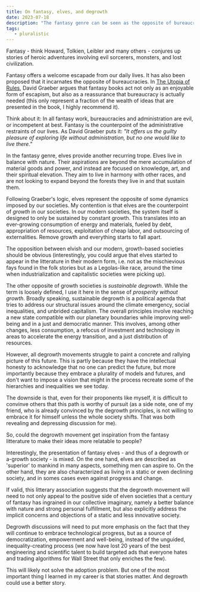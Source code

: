 ```yaml
---
title: On fantasy, elves, and degrowth
date: 2023-07-18
description: "The fantasy genre can be seen as the opposite of bureaucratic regimes. Can fantasy also reveal some unconscious views of (de)growth?"
tags:
   - pluralistic
---
```


Fantasy - think Howard, Tolkien, Leibler and many others - conjures up stories of heroic adventures involving evil sorcerers, monsters, and lost civilization. 

Fantasy offers a welcome escapade from our daily lives. 
It has also been proposed that it incarnates the opposite of bureaucracies. 
In [The Utopia of Rules](https://davidgraeber.org/books/the-utopia-of-rules/), David Graeber argues that fantasy books act not only as an enjoyable form of escapism, but also as a reassurance that bureaucracy is actually needed (this only represent a fraction of the wealth of ideas that are presented in the book, I highly recommend it).

Think about it: In all fantasy work, bureaucracies and administration are evil, or incompetent at best. 
Fantasy is the counterpoint of the administrative restraints of our lives. 
As David Graeber puts it: *"It offers us the guilty pleasure of exploring life without administration, but no one would like to live there."*

In the fantasy genre, elves provide another recurring trope. 
Elves live in balance with nature. Their aspirations are beyond the mere accumulation of material goods and power, and instead are focused on knowledge, art, and their spiritual elevation. 
They aim to live in harmony with other races, and are not looking to expand beyond the forests they live in and that sustain them. 

Following Graeber's logic, elves represent the opposite of some dynamics imposed by our societies. 
My contention is that elves are the counterpoint of *growth* in our societies. 
In our modern societies, the system itself is designed to only be sustained by constant growth. 
This translates into an ever-growing consumption of energy and materials, fueled by debt, appropriation of resources, exploitation of cheap labor, and outsourcing of externalities.
Remove growth and everything starts to fall apart.

The opposition between elvish and our modern, growth-based societies should be obvious 
(interestingly, you could argue that elves started to appear in the litterature in their modern form, i.e. not as the mischievious fays found in the folk stories but as a Legolas-like race, around the time when industrialization and capitalistic societies were picking up).

The other opposite of growth societies is *sustainable degrowth*. While the term is loosely defined, I use it here in the sense of *prosperity without growth*. Broadly speaking, sustainable degrowth is a political agenda that tries to address our structural issues around the climate emergency, social inequalities, and unbrided capitalism. 
The overall principles involve reaching a new state compatible with our planetary boundaries while improving well-being and in a just and democratic manner. This involves, among other changes, less consumption, a refocus of investment and technology in areas to accelerate the energy transition, and a just distribution of resources. 

However, all degrowth movements struggle to paint a concrete and rallying picture of this future. 
This is partly because they have the intellectual honesty to acknowledge that no one can predict the future, but more importantly because they embrace a plurality of models and futures, and don't want to impose a vision that might in the process recreate some of the hierarchies and inequalities we see today. 

The downside is that, even for their proponents like myself, it is difficult to convinve others that this path is worthy of pursuit (as a side note, one of my friend, who is already convinced by the degrowth principles, is not willing to embrace it for himself unless the whole society shifts. That was both revealing and depressing discussion for me).

So, could the degrowth movement get inspiration from the fantasy litterature to make their ideas more relatable to people? 

Interestingly, the presentation of fantasy elves - and thus of a degrowth or a-growth society - is mixed. 
On the one hand, elves are described as 'superior' to mankind in many aspects, something men can aspire to. 
On the other hand, they are also characterized as living in a static or even declining society, and in somes cases even against progress and change.

If valid, this litterary association suggests that the degrowth movement will need to not only appeal to the positive side of elven societies that a century of fantasy has ingrained in our collective imaginary, namely a better balance with nature and strong personal fulfillment, but also explicitly address the implicit concerns and objections of a static and less innovative society. 

Degrowth discussions will need to put more emphasis on the fact that they will continue to embrace technological progress, but as a source of democratization, empowerment and well-being, instead of the unguided, inequality-creating process (we now have lost 20 years of the best engineering and scientific talent to build targeted ads that everyone hates and trading algorithms for Wall Street that only enriches the few).

This will likely not solve the adoption problem. 
But one of the most important thing I learned in my career is that stories matter. 
And degrowth could use a better story.


 
 

